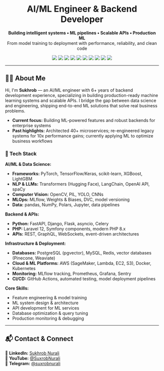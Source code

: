 <h1 align="center">AI/ML Engineer & Backend Developer</h1>
<p align="center">
  <strong>Building intelligent systems • ML pipelines • Scalable APIs • Production ML</strong><br>
  From model training to deployment with performance, reliability, and clean code
</p>
<p align="center">
  <img src="https://img.shields.io/badge/Python-3.11+-3776AB?logo=python&logoColor=white" />
  <img src="https://img.shields.io/badge/PyTorch-2.0+-EE4C2C?logo=pytorch&logoColor=white" />
  <img src="https://img.shields.io/badge/TensorFlow-2.x-FF6F00?logo=tensorflow&logoColor=white" />
  <img src="https://img.shields.io/badge/scikit--learn-ML-F7931E?logo=scikitlearn&logoColor=white" />
  <img src="https://img.shields.io/badge/FastAPI-High%20Performance-009688?logo=fastapi&logoColor=white" />
  <img src="https://img.shields.io/badge/PHP-8.x-777BB4?logo=php&logoColor=white" />
  <img src="https://img.shields.io/badge/Laravel-12-FF2D20?logo=laravel&logoColor=white" />
  <img src="https://img.shields.io/badge/PostgreSQL-Vector%20Search-336791?logo=postgresql&logoColor=white" />
  <img src="https://img.shields.io/badge/Docker-ML%20Ready-2496ED?logo=docker&logoColor=white" />
  <img src="https://img.shields.io/badge/AWS-SageMaker%20%7C%20EC2-232F3E?logo=amazonaws&logoColor=white" />
</p>

---

## 👨‍💻 About Me

Hi, I'm **Sukhrob** — an AI/ML engineer with 6+ years of backend development experience, specializing in building production-ready machine learning systems and scalable APIs. I bridge the gap between data science and engineering, shipping end-to-end ML solutions that solve real business problems.

- **Current focus:** Building ML-powered features and robust backends for enterprise systems
- **Past highlights:** Architected 40+ microservices; re-engineered legacy systems for 10x performance gains; currently applying ML to optimize business workflows

### 🧰 Tech Stack

**AI/ML & Data Science:**
- **Frameworks:** PyTorch, TensorFlow/Keras, scikit-learn, XGBoost, LightGBM
- **NLP & LLMs:** Transformers (Hugging Face), LangChain, OpenAI API, spaCy
- **Computer Vision:** OpenCV, PIL, YOLO, CNNs
- **MLOps:** MLflow, Weights & Biases, DVC, model versioning
- **Data:** pandas, NumPy, Polars, Jupyter, data pipelines

**Backend & APIs:**
- **Python:** FastAPI, Django, Flask, asyncio, Celery
- **PHP:** Laravel 12, Symfony components, modern PHP 8.x
- **APIs:** REST, GraphQL, WebSockets, event-driven architectures

**Infrastructure & Deployment:**
- **Databases:** PostgreSQL (pgvector), MySQL, Redis, vector databases (Pinecone, Weaviate)
- **Cloud & ML Platforms:** AWS (SageMaker, Lambda, EC2, S3), Docker, Kubernetes
- **Monitoring:** MLflow tracking, Prometheus, Grafana, Sentry
- **CI/CD:** GitHub Actions, automated testing, model deployment pipelines

**Core Skills:**
- Feature engineering & model training
- ML system design & architecture
- API development for ML services
- Database optimization & query tuning
- Production monitoring & debugging

---

## 📬 Contact & Connect

🔗 **LinkedIn:** [Sukhrob Nurali](https://www.linkedin.com/in/sukhrob-nurali/)  
📢 **YouTube:** [@SuxrobNurali](https://www.youtube.com/@SuxrobNurali)  
💬 **Telegram:** [@suxrobnurali](https://t.me/suxrobnurali)
